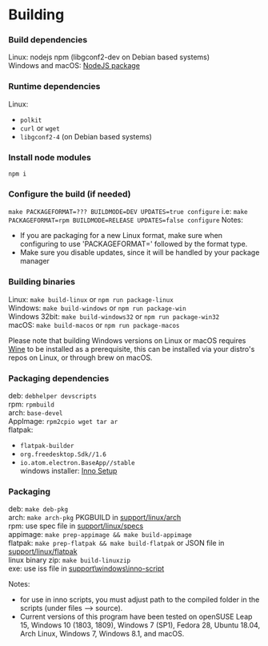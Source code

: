 # Building
### Build dependencies
Linux: nodejs npm (libgconf2-dev on Debian based systems)  
Windows and macOS: [NodeJS package](https://nodejs.org/en/download)  

### Runtime dependencies
Linux:
- `polkit`
- `curl` or `wget`
- `libgconf2-4` (on Debian based systems)  

### Install node modules
`npm i`  

### Configure the build (if needed)
`make PACKAGEFORMAT=??? BUILDMODE=DEV UPDATES=true configure`
i.e: `make PACKAGEFORMAT=rpm BUILDMODE=RELEASE UPDATES=false configure`
Notes:
- If you are packaging for a new Linux format, make sure when configuring to use 'PACKAGEFORMAT=' followed by the format type.
- Make sure you disable updates, since it will be handled by your package manager

### Building binaries
Linux: `make build-linux` or `npm run package-linux`  
Windows: `make build-windows` or `npm run package-win`  
Windows 32bit: `make build-windows32` or `npm run package-win32`  
macOS: `make build-macos` or `npm run package-macos`  

Please note that building Windows versions on Linux or macOS requires [Wine](https://www.winehq.org) to be installed as a prerequisite, this can be installed via your distro's repos on Linux, or through brew on macOS.  

### Packaging dependencies
deb: `debhelper devscripts`  
rpm: `rpmbuild`  
arch: `base-devel`  
AppImage: `rpm2cpio wget tar ar`  
flatpak:  
- `flatpak-builder`  
- `org.freedesktop.Sdk//1.6`  
- `io.atom.electron.BaseApp//stable`  
windows installer: [Inno Setup](http://www.jrsoftware.org/isinfo.php)  

### Packaging
deb: `make deb-pkg`  
arch: `make arch-pkg` PKGBUILD in [support/linux/arch](support/linux/arch)  
rpm: use spec file in [support/linux/specs](support/linux/specs)  
appimage: `make prep-appimage && make build-appimage`  
flatpak: `make prep-flatpak && make build-flatpak` or JSON file in [support/linux/flatpak](support/linux/flatpak)  
linux binary zip: `make build-linuxzip`  
exe: use iss file in [support\\windows\\inno-script](support/windows/inno-script)  

Notes:
- for use in inno scripts, you must adjust path to the compiled folder in the scripts (under files --> source).  
- Current versions of this program have been tested on openSUSE Leap 15, Windows 10 (1803, 1809), Windows 7 (SP1), Fedora 28, Ubuntu 18.04, Arch Linux, Windows 7, Windows 8.1, and macOS.  
